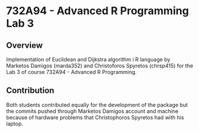 # 732A94 - Advanced R Programming  Lab 3
## Overview
Implementation of Euclidean and Dijkstra algorithm i R language by Marketos Damigos (marda352) and Christoforos Spyretos (chrsp415) for the Lab 3 of course 732A94 - Advanced R Programming.

## Contribution
Both students contributed equally for the development of the package but the commits pushed through Marketos Damigos account and machine because of hardware problems that Christophoros Spyretos had with his laptop.
